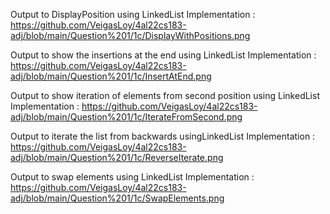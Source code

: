 Output to DisplayPosition using LinkedList Implementation :
https://github.com/VeigasLoy/4al22cs183-adj/blob/main/Question%201/1c/DisplayWithPositions.png

Output to show the insertions at the end using LinkedList Implementation :
https://github.com/VeigasLoy/4al22cs183-adj/blob/main/Question%201/1c/InsertAtEnd.png

Output to show iteration of elements from second position using LinkedList Implementation :
https://github.com/VeigasLoy/4al22cs183-adj/blob/main/Question%201/1c/IterateFromSecond.png

Output to iterate the list from backwards usingLinkedList Implementation :
https://github.com/VeigasLoy/4al22cs183-adj/blob/main/Question%201/1c/ReverseIterate.png

Output to swap elements using LinkedList Implementation :
https://github.com/VeigasLoy/4al22cs183-adj/blob/main/Question%201/1c/SwapElements.png
